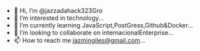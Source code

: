- 👋 Hi, I’m @jazzadahack323Gro
- 👀 I’m interested in technology...
- 🌱 I’m currently learning JavaScript,PostGress,Github&Docker...
- 💞️ I’m looking to collaborate on internacionalEnterprise...
- 📫 How to reach me jazmingiles@gmail.com...

<!---
jazzadahack323Gro/jazzadahack323Gro is a ✨ special ✨ repository because its `README.md` (this file) appears on your GitHub profile.
You can click the Preview link to take a look at your changes.
--->
